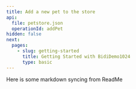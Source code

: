 ```yaml
---
title: Add a new pet to the store
api:
  file: petstore.json
  operationId: addPet
hidden: false
next:
  pages:
    - slug: getting-started
      title: Getting Started with BidiDemo1024
      type: basic
---
```

Here is some markdown syncing from ReadMe